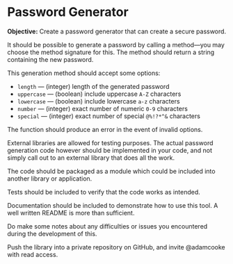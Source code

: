 # Password Generator

**Objective:** Create a password generator that can create a secure password.

It should be possible to generate a password by calling a method—you may choose
the method signature for this. The method should return a string containing the
new password.

This generation method should accept some options:

- `length` — (integer) length of the generated password
- `uppercase` — (boolean) include uppercase `A-Z` characters
- `lowercase` — (boolean) include lowercase `a-z` characters
- `number` — (integer) exact number of numeric `0-9` characters
- `special` — (integer) exact number of special `@%!?*^&` characters

The function should produce an error in the event of invalid options.

External libraries are allowed for testing purposes. The actual password
generation code however should be implemented in your code, and not simply call
out to an external library that does all the work.

The code should be packaged as a module which could be included into another
library or application.

Tests should be included to verify that the code works as intended.

Documentation should be included to demonstrate how to use this tool. A well
written README is more than sufficient.

Do make some notes about any difficulties or issues you encountered during the
development of this.

Push the library into a private repository on GitHub, and invite @adamcooke with
read access.
